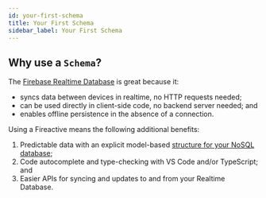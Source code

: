```yaml
---
id: your-first-schema
title: Your First Schema
sidebar_label: Your First Schema
---
```


## Why use a `Schema`?

The [Firebase Realtime Database](https://firebase.google.com/docs/database) is great because it:

- syncs data between devices in realtime, no HTTP requests needed;
- can be used directly in client-side code, no backend server needed; and
- enables offline persistence in the absence of a connection.

Using a Fireactive means the following additional benefits:

1. Predictable data with an explicit model-based [structure for your NoSQL database](https://firebase.google.com/docs/database/web/structure-data);
2. Code autocomplete and type-checking with VS Code and/or TypeScript; and
3. Easier APIs for syncing and updates to and from your Realtime Database.

